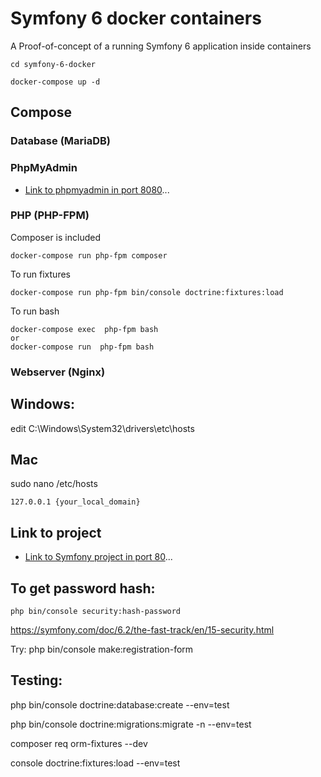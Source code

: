 # Symfony 6 docker containers

A Proof-of-concept of a running Symfony 6 application inside containers

```bash|docker
cd symfony-6-docker

docker-compose up -d
```



## Compose

### Database (MariaDB)

### PhpMyAdmin

- [Link to phpmyadmin in port 8080](http://localhost:8080 "localhost:8080")...

### PHP (PHP-FPM)

Composer is included

```docker
docker-compose run php-fpm composer 
```

To run fixtures

```docker
docker-compose run php-fpm bin/console doctrine:fixtures:load

```

To run bash

```docker
docker-compose exec  php-fpm bash
or
docker-compose run  php-fpm bash
```

### Webserver (Nginx)

## Windows:
edit C:\Windows\System32\drivers\etc\hosts

## Mac
sudo nano /etc/hosts

```
127.0.0.1 {your_local_domain}
```

## Link to project

- [Link to Symfony project in port 80](http://{your_local_domain} "localhost")...

## To get password hash:
```
php bin/console security:hash-password
```

https://symfony.com/doc/6.2/the-fast-track/en/15-security.html

Try:
php bin/console make:registration-form

## Testing:

php bin/console doctrine:database:create --env=test

php bin/console doctrine:migrations:migrate -n --env=test

composer req orm-fixtures --dev

console doctrine:fixtures:load --env=test